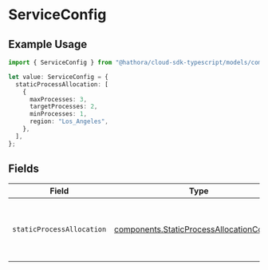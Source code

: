 # ServiceConfig

## Example Usage

```typescript
import { ServiceConfig } from "@hathora/cloud-sdk-typescript/models/components";

let value: ServiceConfig = {
  staticProcessAllocation: [
    {
      maxProcesses: 3,
      targetProcesses: 2,
      minProcesses: 1,
      region: "Los_Angeles",
    },
  ],
};
```

## Fields

| Field                                                                                                  | Type                                                                                                   | Required                                                                                               | Description                                                                                            |
| ------------------------------------------------------------------------------------------------------ | ------------------------------------------------------------------------------------------------------ | ------------------------------------------------------------------------------------------------------ | ------------------------------------------------------------------------------------------------------ |
| `staticProcessAllocation`                                                                              | [components.StaticProcessAllocationConfig](../../models/components/staticprocessallocationconfig.md)[] | :heavy_check_mark:                                                                                     | The headroom configuration for each region.<br/>EXPERIMENTAL - this feature is in closed beta.         |